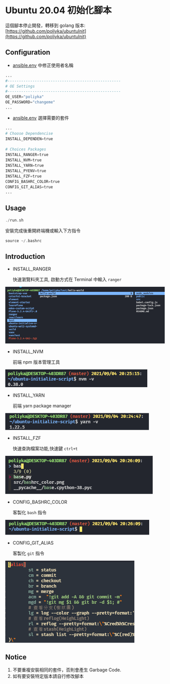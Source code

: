 # Ubuntu 20.04 初始化腳本

這個腳本停止開發，轉移到 golang 版本: [https://github.com/poliyka/ubuntuInit](https://github.com/poliyka/ubuntuInit)

## Configuration

- [ansible.env](./ansible.env) 中修正使用者名稱

```python
...
#--------------------------------------------------
# OE Settings
#--------------------------------------------------
OE_USER="poliyka"
OE_PASSWORD="changeme"
...
```

- [ansible.env](./ansible.env) 選擇需要的套件

```python
...
# Choose Dependencise
INSTALL_DEPENDEN=true

# Choices Packages
INSTALL_RANGER=true
INSTALL_NVM=true
INSTALL_YARN=true
INSTALL_PYENV=true
INSTALL_FZF=true
CONFIG_BASHRC_COLOR=true
CONFIG_GIT_ALIAS=true
...
```

## Usage

```h
./run.sh
```

安裝完成後重開終端機或輸入下方指令

```h
source ~/.bashrc
```

## Introduction

- INSTALL_RANGER

  快速瀏覽料夾工具, 啟動方式在 Terminal 中輸入 `ranger`

![image](./src/ranger.png)

- INSTALL_NVM

  前端 npm 版本管理工具

![image](./src/nvm.png)

- INSTALL_YARN

  前端 yarn package manager

![image](./src/yarn.png)

- INSTALL_FZF

  快速查詢檔案功能,快速鍵 `ctrl+t`

![image](./src/fzf.png)

- CONFIG_BASHRC_COLOR

  客製化 `bash` 指令

![image](./src/bashrc_color.png)

- CONFIG_GIT_ALIAS

  客製化 `git` 指令

![image](./src/git_alias.png)

## Notice

1. 不要重複安裝相同的套件，否則會產生 Garbage Code.
2. 如有要安裝特定版本請自行修改腳本
